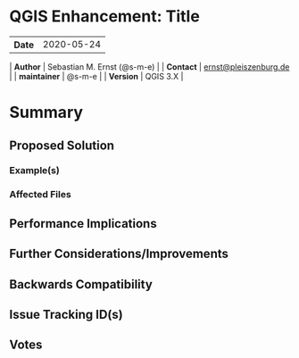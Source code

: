 # QGIS Enhancement: Title

<table>
<tr><th> Date </th><td> 2020-05-24 </td></tr>
</table>

| **Author** | Sebastian M. Ernst (@s-m-e) |
| **Contact** | ernst@pleiszenburg.de |
| **maintainer** | @s-m-e |
| **Version** | QGIS 3.X |

# Summary

<!-- TODO -->

## Proposed Solution

<!-- TODO -->

### Example(s)

<!-- TODO -->

### Affected Files

<!-- TODO -->

## Performance Implications

<!-- TODO -->

## Further Considerations/Improvements

<!-- TODO -->

## Backwards Compatibility

<!-- TODO -->

## Issue Tracking ID(s)

<!-- TODO -->

## Votes

<!-- TODO -->

